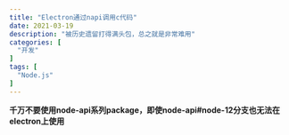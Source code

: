 ```yaml
---
title: "Electron通过napi调用c代码"
date: 2021-03-19
description: "被历史遗留打得满头包，总之就是非常难用"
categories: [
  "开发"
]
tags: [
  "Node.js"
]
---
```


**千万不要使用node-api系列package，即使node-api#node-12分支也无法在electron上使用**